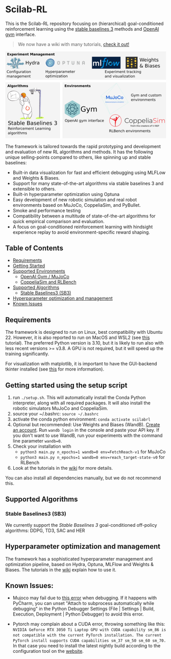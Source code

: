 # Scilab-RL

This is the Scilab-RL repository focusing on (hierarchical) goal-conditioned reinforcement learning using the [stable baselines 3](https://stable-baselines3.readthedocs.io/en/master/) methods and [OpenAI gym](https://gym.openai.com/) interface.
> We now have a wiki with many tutorials, [check it out!](https://collaborating.tuhh.de/ckv0173/Scilab-RL/-/wikis/home)

![](overview.svg)

The framework is tailored towards the rapid prototyping and development and evaluation of new RL algorithms and methods. It has the following unique selling-points compared to others, like spinning up and stable baselines:
* Built-in data visualization for fast and efficient debugging using MLFLow and Weights & Biases.
* Support for many state-of-the-art algorithms via stable baselines 3 and extensible to others. 
* Built-in hyperparameter optimization using Optuna
* Easy development of new robotic simulation and real robot environments based on MuJoCo, CoppeliaSim, and PyBullet. 
* Smoke and performance testing
* Compatibility between a multitude of state-of-the-art algorithms for quick empirical comparison and evaluation. 
* A focus on goal-conditioned reinforcement learning with hindsight experience replay to avoid environment-specific reward shaping. 

## Table of Contents

- [Requirements](#requirements)
- [Getting Started](#getting-started)
- [Supported Environments](#supported-environments)
  * [OpenAI Gym / MuJoCo](#installation-instructions-on-mujoco)
  * [CoppeliaSim and RLBench](#installation-instructions-on-coppeliasim-and-rlbench)
- [Supported Algorithms](#supported-algorithms)
  * [Stable Baselines3 (SB3)](#stable-baselines3-(sb3))
- [Hyperparameter optimization and management](#hyperparameter-optimization-and-management)
- [Known Issues](#known-issues)

## Requirements
The framework is designed to run on Linux, best compatibility with Ubuntu 22. However, it is also reported to run on MacOS and WSL2 (see [this](https://collaborating.tuhh.de/ckv0173/Scilab-RL/-/wikis/Running-on-Windows-with-WSL2) tutorial). The preferred Python version is 3.10, but it is likely to run also with less recent versions >= v3.8. A GPU is not required, but it will speed up the training significantly. 

For visualization with matplotlib, it is important to have the GUI-backend tkinter installed (see [this](https://stackoverflow.com/questions/56656777/userwarning-matplotlib-is-currently-using-agg-which-is-a-non-gui-backend-so) for more information).

## Getting started using the setup script

1. run `./setup.sh`. This will automatically install the Conda Python interpreter, along with all required packages. It will also install the robotic simulators MuJoCo and 
 CoppeliaSim.
2. source your ~/.bashrc: `source ~/.bashrc`
3. activate the conda python environment: `conda activate scilabrl`
2. Optional but recommended: Use Weights and Biases (WandB). [Create an account](https://app.wandb.ai/login?signup=true). Run `wandb login` in the console and paste your API key. If you don't want to use WandB, run your experiments with the command line parameter `wandb=0`.
3. Check your installation with
   - `python3 main.py n_epochs=1 wandb=0 env=FetchReach-v1` for MuJoCo
   - `python3 main.py n_epochs=1 wandb=0 env=reach_target-state-v0` for RLBench
4. Look at the tutorials in the [wiki](https://collaborating.tuhh.de/ckv0173/Scilab-RL/-/wikis/home) for more details.

You can also install all dependencies manually, but we do not recommend this. 


## Supported Algorithms

### Stable Baselines3 (SB3)
We currently support the _Stable Baselines 3_ goal-conditioned off-policy algorithms: DDPG, TD3, SAC and HER

## Hyperparameter optimization and management
The framework has a sophisticated hyperparameter management and optimization pipeline, based on Hydra, Optuna, MLFlow and Weights & Biases.
The tutorials in the [wiki](https://collaborating.tuhh.de/ckv0173/Scilab-RL/-/wikis/home) explain how to use it.

## Known Issues:

- Mujoco may fail due to [this error](https://github.com/openai/mujoco-py/issues/544) when debugging. If it happens with PyCharm, you can unset "Attach to subprocess automatically while debugging" in the Python Debugger Settings (File | Settings | Build, Execution, Deployment | Python Debugger) to avoid this error.

- Pytorch may complain about a CUDA error, throwing something like this: 
`NVIDIA GeForce RTX 3050 Ti Laptop GPU with CUDA capability sm_86 is not compatible with the current PyTorch installation.
The current PyTorch install supports CUDA capabilities sm_37 sm_50 sm_60 sm_70.`
In that case you need to install the latest nightly build according to the configuration tool on the [website](https://pytorch.org/get-started/locally/).
